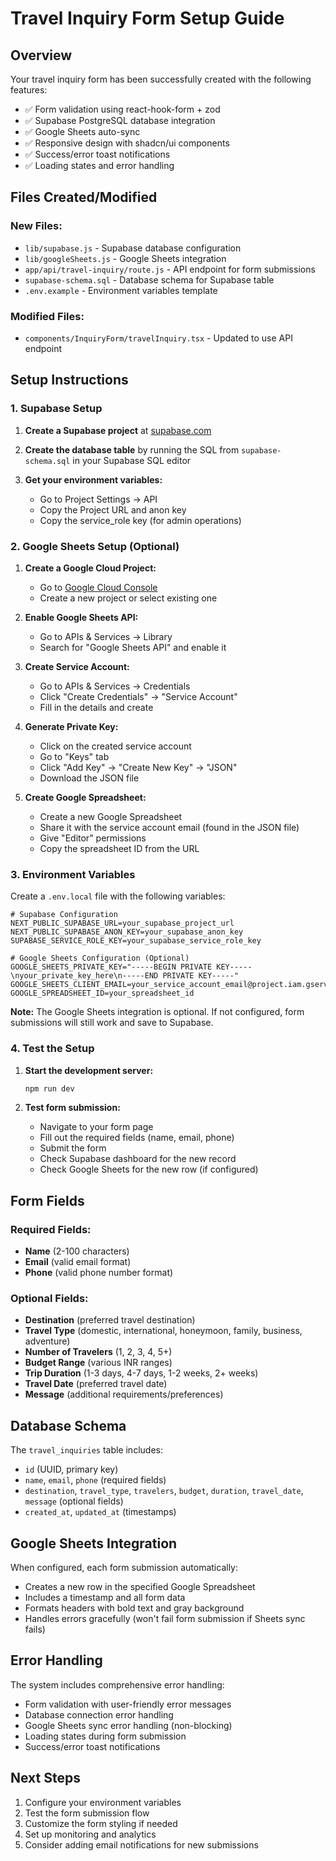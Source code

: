 # Travel Inquiry Form Setup Guide

## Overview
Your travel inquiry form has been successfully created with the following features:
- ✅ Form validation using react-hook-form + zod
- ✅ Supabase PostgreSQL database integration
- ✅ Google Sheets auto-sync
- ✅ Responsive design with shadcn/ui components
- ✅ Success/error toast notifications
- ✅ Loading states and error handling

## Files Created/Modified

### New Files:
- `lib/supabase.js` - Supabase database configuration
- `lib/googleSheets.js` - Google Sheets integration
- `app/api/travel-inquiry/route.js` - API endpoint for form submissions
- `supabase-schema.sql` - Database schema for Supabase table
- `.env.example` - Environment variables template

### Modified Files:
- `components/InquiryForm/travelInquiry.tsx` - Updated to use API endpoint

## Setup Instructions

### 1. Supabase Setup

1. **Create a Supabase project** at [supabase.com](https://supabase.com)

2. **Create the database table** by running the SQL from `supabase-schema.sql` in your Supabase SQL editor

3. **Get your environment variables:**
   - Go to Project Settings → API
   - Copy the Project URL and anon key
   - Copy the service_role key (for admin operations)

### 2. Google Sheets Setup (Optional)

1. **Create a Google Cloud Project:**
   - Go to [Google Cloud Console](https://console.cloud.google.com)
   - Create a new project or select existing one

2. **Enable Google Sheets API:**
   - Go to APIs & Services → Library
   - Search for "Google Sheets API" and enable it

3. **Create Service Account:**
   - Go to APIs & Services → Credentials
   - Click "Create Credentials" → "Service Account"
   - Fill in the details and create

4. **Generate Private Key:**
   - Click on the created service account
   - Go to "Keys" tab
   - Click "Add Key" → "Create New Key" → "JSON"
   - Download the JSON file

5. **Create Google Spreadsheet:**
   - Create a new Google Spreadsheet
   - Share it with the service account email (found in the JSON file)
   - Give "Editor" permissions
   - Copy the spreadsheet ID from the URL

### 3. Environment Variables

Create a `.env.local` file with the following variables:

```env
# Supabase Configuration
NEXT_PUBLIC_SUPABASE_URL=your_supabase_project_url
NEXT_PUBLIC_SUPABASE_ANON_KEY=your_supabase_anon_key
SUPABASE_SERVICE_ROLE_KEY=your_supabase_service_role_key

# Google Sheets Configuration (Optional)
GOOGLE_SHEETS_PRIVATE_KEY="-----BEGIN PRIVATE KEY-----\nyour_private_key_here\n-----END PRIVATE KEY-----"
GOOGLE_SHEETS_CLIENT_EMAIL=your_service_account_email@project.iam.gserviceaccount.com
GOOGLE_SPREADSHEET_ID=your_spreadsheet_id
```

**Note:** The Google Sheets integration is optional. If not configured, form submissions will still work and save to Supabase.

### 4. Test the Setup

1. **Start the development server:**
   ```bash
   npm run dev
   ```

2. **Test form submission:**
   - Navigate to your form page
   - Fill out the required fields (name, email, phone)
   - Submit the form
   - Check Supabase dashboard for the new record
   - Check Google Sheets for the new row (if configured)

## Form Fields

### Required Fields:
- **Name** (2-100 characters)
- **Email** (valid email format)
- **Phone** (valid phone number format)

### Optional Fields:
- **Destination** (preferred travel destination)
- **Travel Type** (domestic, international, honeymoon, family, business, adventure)
- **Number of Travelers** (1, 2, 3, 4, 5+)
- **Budget Range** (various INR ranges)
- **Trip Duration** (1-3 days, 4-7 days, 1-2 weeks, 2+ weeks)
- **Travel Date** (preferred travel date)
- **Message** (additional requirements/preferences)

## Database Schema

The `travel_inquiries` table includes:
- `id` (UUID, primary key)
- `name`, `email`, `phone` (required fields)
- `destination`, `travel_type`, `travelers`, `budget`, `duration`, `travel_date`, `message` (optional fields)
- `created_at`, `updated_at` (timestamps)

## Google Sheets Integration

When configured, each form submission automatically:
- Creates a new row in the specified Google Spreadsheet
- Includes a timestamp and all form data
- Formats headers with bold text and gray background
- Handles errors gracefully (won't fail form submission if Sheets sync fails)

## Error Handling

The system includes comprehensive error handling:
- Form validation with user-friendly error messages
- Database connection error handling
- Google Sheets sync error handling (non-blocking)
- Loading states during form submission
- Success/error toast notifications

## Next Steps

1. Configure your environment variables
2. Test the form submission flow
3. Customize the form styling if needed
4. Set up monitoring and analytics
5. Consider adding email notifications for new submissions